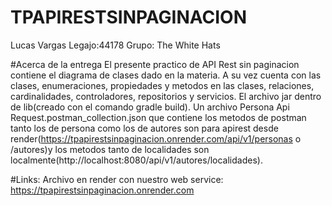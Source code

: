 # TPAPIRESTSINPAGINACION
Lucas Vargas 
Legajo:44178
Grupo: The White Hats

#Acerca de la entrega
El presente practico de API Rest sin paginacion contiene el diagrama de clases dado en la materia.
A su vez cuenta con las clases, enumeraciones, propiedades y metodos en las clases, relaciones, cardinalidades, controladores,
 repositorios y servicios.
El archivo jar dentro de lib(creado con el comando gradle build).
Un archivo Persona Api Request.postman_collection.json que contiene los metodos de postman tanto los de persona como los de autores son para apirest desde render(https://tpapirestsinpaginacion.onrender.com/api/v1/personas o /autores)y los metodos tanto de localidades son localmente(http://localhost:8080/api/v1/autores/localidades).

#Links:
Archivo en  render con nuestro web service: https://tpapirestsinpaginacion.onrender.com
